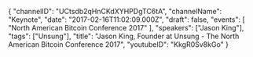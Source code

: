 {
    "channelID": "UCtsdb2qHnCKdXYHPDgTC6tA",
    "channelName": "Keynote",
    "date": "2017-02-16T11:02:09.000Z",
    "draft": false,
    "events": [
        "North American Bitcoin Conference 2017"
    ],
    "speakers": ["Jason King"],
    "tags": ["Unsung"],
    "title": "Jason King, Founder at Unsung - The North American Bitcoin Conference 2017",
    "youtubeID": "KkgR0Sv8kGo"
}
